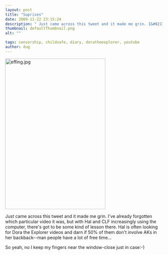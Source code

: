 ```yaml
---
layout: post
title: "Suprises"
date: 2009-11-22 23:15:24
description: " Just came across this tweet and it made me grin. I&#8217;ve already forgotten which particular video it was, but with Hal and CLF increasingly using the computer, there&#8217;s got to be some kind of lesson there. Hal is often&#8230;"
thumbnail: defaultThumbnail.png
alt: ""

tags: censorship, childsafe, diary, doratheexplorer, youtube
author: dug
---
```


<p><img alt="effing.jpg" src="http://www.donkeyontheedge.com/i/effing.jpg" width="320" height="480"  style="" /></p>

<p>Just came across this tweet and it made me grin. I've already forgotten which particular video it was, but with Hal and <span class="caps">CLF </span>increasingly using the computer, there's got to be some kind of lesson there. Hal is often looking for Dora the Explorer videos and darn if 50% of them don't involve AKs in her backback--man people have a lot of free time...</p>

<p>So yeah, no I keep my fingers near the window-close just in case:-)</p>
